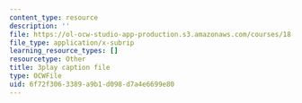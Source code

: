 ```yaml
---
content_type: resource
description: ''
file: https://ol-ocw-studio-app-production.s3.amazonaws.com/courses/18-086-mathematical-methods-for-engineers-ii-spring-2006/6f72f3063389a9b1d098d7a4e6699e80_7dVYOOHB4g4.srt
file_type: application/x-subrip
learning_resource_types: []
resourcetype: Other
title: 3play caption file
type: OCWFile
uid: 6f72f306-3389-a9b1-d098-d7a4e6699e80
---
```

